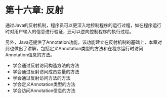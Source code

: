 # 第十六章: 反射 #
通过Java的反射机制，程序员可以更深入地控制程序的运行过程，如在程序运行时对用户输入的信息进行验证，还可以逆向控制程序的执行过程。

另外，Java还提供了Annotation功能，该功能建立在反射机制的基础上，本章对此也做出了讲解，包括定义Annotation类型的方法和在程序运行时访问Annotation信息的方法。

- 学会通过反射访问构造方法的方法
- 学会通过反射访问成员变量的方法
- 学会通过反射访问方法的方法
- 学会定义Annotation类型的方法
- 学会访问Annotation信息的方法